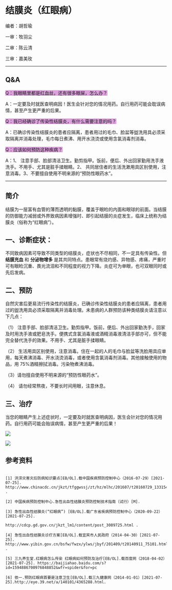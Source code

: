 # 结膜炎（红眼病）

编者：胡哲瑜

一审：牧羽尘

二审：陈云清

三审：嘉美玫

---

## Q&A

<font style="background: Plum">Q：我眼睛里都是红血丝，还有很多眼屎，怎么办？</font>

A：一定要及时就医查明病因！医生会针对您的情况用药。自行用药可能会耽误病情，甚至产生更严重的后果。

<font style="background: Plum">Q：我已经确诊了传染性结膜炎，有什么需要注意的吗？</font>

A：已确诊传染性结膜炎的患者应隔离，患者用过的毛巾、脸盆等盥洗用具必须采取隔离并消毒处理，毛巾每日煮沸、用开水浇烫或使用含氯消毒剂消毒。

<font style="background: Plum">Q：应该如何预防这种疾病？</font>

A：1、 注意手部、脸部清洁卫生。勤剪指甲。饭前，便后、外出回家勤用洗手液洗手。不用手、尤其是脏手揉眼睛。2、 共同居住者的生活洗漱用具区别使用，注意消毒。3、不要擅自使用不明来源的“预防性眼药水”。

---

## 简介

结膜为一层富有血管的薄而透明的黏膜，覆盖于眼睑的内面和眼球的前面。当结膜的防御能力减弱或外界致病因素增强时、即引起结膜的炎症发生，临床上统称为结膜炎（俗称为“红眼病”）。

## 一、诊断症状：

 不同致病因素可导致不同类型的结膜炎，症状也不尽相同，不一定具有传染性。但 **结膜充血** 和 **分泌物增多** 是其共同特点。患眼常有烧灼感、异物感、疼痛，严重时可有眼睑沉重、畏光流泪和不同程度的视力下降。炎症可为单眼，也可双眼同时或先后发病。


## 二、预防

自然灾害后更易流行传染性的结膜炎，已确诊传染性结膜炎的患者应隔离，患者用过的盥洗用具必须采取隔离并消毒处理。未患病的人群预防该种类结膜炎请注意以下几点：

（1） 注意手部、脸部清洁卫生。勤剪指甲。饭前，便后、外出回家勤洗手，回家及时用洗手液或肥皂洗手。便携式含氯消毒液或酒精消毒液清洁手部亦可，但不能完全替代洗手的效果。不用手、尤其是脏手揉眼睛。 

（2） 生活用具区别使用，注意消毒。住在一起的人的毛巾与脸盆等洗脸用具应单用，每天煮沸消毒、开水浇烫消毒，或者使用含氯消毒剂消毒。其他接触使用的物品，用 75%酒精擦拭消毒。污染物煮沸消毒。

（3）请勿擅自使用不明来源的“预防性眼药水”。

（4） 请勿经常熬夜，不要长时间用眼，注意休息。

## 三、治疗

 当您的眼睛产生上述症状时，一定要及时就医查明病因，医生会针对您的情况用药。自行用药可能会贻误病情，甚至产生更严重的后果！

![](..\pics\20-01.png)

![](..\pics\20.jpg)

##  参考资料

 ```

[1] 洪涝灾害灾后防病知识要点[EB/OL].载中国疾病预防控制中心（2016-07-29）[2021-07-25]. http://www.chinacdc.cn/jkzt/tfggwssj/zt/hz/mlhc/201607/t20160729_133154.html . 

[2] 中国疾病预防控制中心.急性出血性结膜炎预防控制技术指南（试行）[M].

[3] 急性出血性结膜炎(“红眼病”) [EB/OL].载广东省疾病预防控制中心（2020-09-22）[2021-07-25].

http://cdcp.gd.gov.cn/jkzt_lm1/content/post_3089725.html .

[4] 急性出血性结膜炎诊疗方案[EB/OL].载宜宾市人民政府（2014-04-30）[2021-07-25]. http://www.yibin.gov.cn/bsfw/fwzx/ylws/jbyf/201409/t20140911_75101.html .

[5] 三九养生堂.红眼病怎么传染 红眼病如何预防及治疗[EB/OL].载百度网（2018-04-02）[2021-07-25]. https://baijiahao.baidu.com/s?id=1594886700976848852&wfr=spider&for=pc

[6] 依一.预防红眼病首要是注意卫生[EB/OL].载三九健康网（2014-01-01）[2021-07-25].http://eye.39.net/a/140101/4365288.html.


 ```